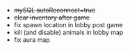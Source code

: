 - ~~mySQL autoReconnect=true~~
- ~~clear inventory after game~~
- fix spawn location in lobby post game
- kill (and disable) animals in lobby map
- fix aura map